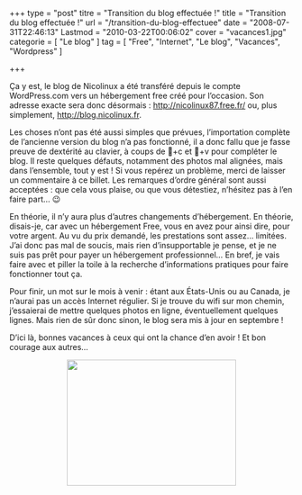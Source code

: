 +++
type = "post"
titre = "Transition du blog effectuée !"
title = "Transition du blog effectuée !"
url = "/transition-du-blog-effectuee"
date = "2008-07-31T22:46:13"
Lastmod = "2010-03-22T00:06:02"
cover = "vacances1.jpg"
categorie = [ "Le blog" ]
tag = [ "Free", "Internet", "Le blog", "Vacances", "Wordpress" ]

+++

<p>Ça y est, le blog de Nicolinux a été transféré depuis le compte WordPress.com vers un hébergement free créé pour l&rsquo;occasion. Son adresse exacte sera donc désormais : <a href="http://nicolinux87.free.fr/">http://nicolinux87.free.fr/</a> ou, plus simplement, <a href="">http://blog.nicolinux.fr</a>.</p>
<p>Les choses n&rsquo;ont pas été aussi simples que prévues, l&rsquo;importation complète de l&rsquo;ancienne version du blog n&rsquo;a pas fonctionné, il a donc fallu que je fasse preuve de dextérité au clavier, à coups de +c et +v pour compléter le blog. Il reste quelques défauts, notamment des photos mal alignées, mais dans l&rsquo;ensemble, tout y est ! Si vous repérez un problème, merci de laisser un commentaire à ce billet. Les remarques d&rsquo;ordre général sont aussi acceptées : que cela vous plaise, ou que vous détestiez, n&rsquo;hésitez pas à l&rsquo;en faire part&#8230; 😉</p>
<p>En théorie, il n&rsquo;y aura plus d&rsquo;autres changements d&rsquo;hébergement. En théorie, disais-je, car avec un hébergement Free, vous en avez pour ainsi dire, pour votre argent. Au vu du prix demandé, les prestations sont assez&#8230; limitées. J&rsquo;ai donc pas mal de soucis, mais rien d&rsquo;insupportable je pense, et je ne suis pas prêt pour payer un hébergement professionnel&#8230; En bref, je vais faire avec et piller la toile à la recherche d&rsquo;informations pratiques pour faire fonctionner tout ça.</p>
<p>
<p>Pour finir, un mot sur le mois à venir : étant aux États-Unis ou au Canada, je n&rsquo;aurai pas un accès Internet régulier. Si je trouve du wifi sur mon chemin, j&rsquo;essaierai de mettre quelques photos en ligne, éventuellement quelques lignes. Mais rien de sûr donc sinon, le blog sera mis à jour en septembre !</p>
<p>D&rsquo;ici là, bonnes vacances à ceux qui ont la chance d&rsquo;en avoir ! Et bon courage aux autres&#8230;</p>
<p style="text-align: center;"><a href="http://nicolasfurno.com/blog/wp-content/2008/09/p1010123_bonnes_vacances_dans_le_sable_j_1.jpg"><img class="alignnone size-medium wp-image-333" title="p1010123_bonnes_vacances_dans_le_sable_j_1" src="p1010123_bonnes_vacances_dans_le_sable_j_1-300x224.jpg" alt="" width="300" height="224" /></a></p>

